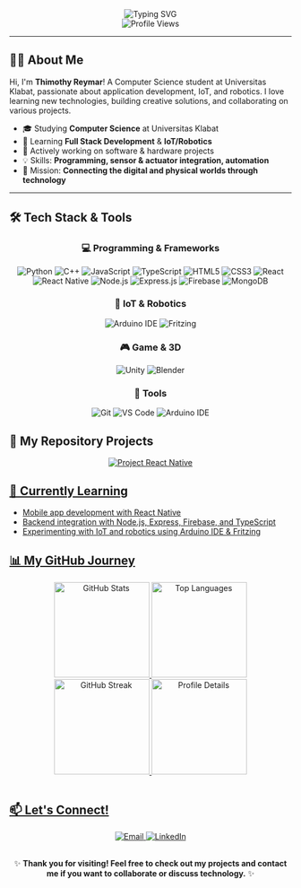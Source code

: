 <div align="center">
  <img src="https://readme-typing-svg.herokuapp.com?font=Fira+Code&size=30&duration=3000&pause=1000&color=5865F2&center=true&vCenter=true&width=600&lines=Computer+Science+Student;IoT+and+Robotics+Developer;Full+Stack+Developer" alt="Typing SVG" />
</div>
<div align="center">
  <img src="https://komarev.com/ghpvc/?username=Thimothy25&label=Profile%20Views&color=5865F2&style=flat" alt="Profile Views">
</div>

---

## 👨‍🎓 About Me

Hi, I'm **Thimothy Reymar**! A Computer Science student at Universitas Klabat, passionate about application development, IoT, and robotics. I love learning new technologies, building creative solutions, and collaborating on various projects.

- 🎓 Studying **Computer Science** at Universitas Klabat
- 🌱 Learning **Full Stack Development** & **IoT/Robotics**
- 🔭 Actively working on software & hardware projects
- 💡 Skills: **Programming, sensor & actuator integration, automation**
- 🚀 Mission: **Connecting the digital and physical worlds through technology**

---

## 🛠️ Tech Stack & Tools

<div align="center">

### 💻 Programming & Frameworks

<p>
  <img src="https://img.shields.io/badge/Python-3776AB?style=for-the-badge&logo=python&logoColor=white" alt="Python" />
  <img src="https://img.shields.io/badge/C++-00599C?style=for-the-badge&logo=c%2B%2B&logoColor=white" alt="C++" />
  <img src="https://img.shields.io/badge/JavaScript-F7DF1E?style=for-the-badge&logo=javascript&logoColor=black" alt="JavaScript" />
  <img src="https://img.shields.io/badge/TypeScript-007ACC?style=for-the-badge&logo=typescript&logoColor=white" alt="TypeScript" />
  <img src="https://img.shields.io/badge/HTML5-E34F26?style=for-the-badge&logo=html5&logoColor=white" alt="HTML5" />
  <img src="https://img.shields.io/badge/CSS3-1572B6?style=for-the-badge&logo=css3&logoColor=white" alt="CSS3" />
  <img src="https://img.shields.io/badge/React-20232A?style=for-the-badge&logo=react&logoColor=61DAFB" alt="React" />
  <img src="https://img.shields.io/badge/React_Native-20232A?style=for-the-badge&logo=react&logoColor=61DAFB" alt="React Native" />
  <img src="https://img.shields.io/badge/Node.js-339933?style=for-the-badge&logo=nodedotjs&logoColor=white" alt="Node.js" />
  <img src="https://img.shields.io/badge/Express.js-000000?style=for-the-badge&logo=express&logoColor=white" alt="Express.js" />
  <img src="https://img.shields.io/badge/Firebase-FFCA28?style=for-the-badge&logo=firebase&logoColor=black" alt="Firebase" />
  <img src="https://img.shields.io/badge/MongoDB-47A248?style=for-the-badge&logo=mongodb&logoColor=white" alt="MongoDB" />
</p>

### 🤖 IoT & Robotics

<p>
  <img src="https://img.shields.io/badge/Arduino_IDE-00979D?style=for-the-badge&logo=arduino&logoColor=white" alt="Arduino IDE" />
  <img src="https://img.shields.io/badge/Fritzing-CC342D?style=for-the-badge&logo=fritzing&logoColor=white" alt="Fritzing" />
</p>

### 🎮 Game & 3D

<p>
  <img src="https://img.shields.io/badge/Unity-000000?style=for-the-badge&logo=unity&logoColor=white" alt="Unity" />
  <img src="https://img.shields.io/badge/Blender-F5792A?style=for-the-badge&logo=blender&logoColor=white" alt="Blender" />
</p>

### 🧰 Tools

<p>
  <img src="https://img.shields.io/badge/Git-F05032?style=for-the-badge&logo=git&logoColor=white" alt="Git" />
  <img src="https://img.shields.io/badge/VS_Code-0078D4?style=for-the-badge&logo=visual%20studio%20code&logoColor=white" alt="VS Code" />
  <img src="https://img.shields.io/badge/Arduino_IDE-00979D?style=for-the-badge&logo=arduino&logoColor=white" alt="Arduino IDE" />
</p>

</div>

## 📂 My Repository Projects

<div align="center">
  <a href="https://github.com/Thimothy25/Portofolio.git">
    <img src="https://github-readme-stats-sigma-five.vercel.app/api/pin/?username=Thimothy25&repo=NamaProjectReactNative&theme=tokyonight&hide_border=true" alt="Project React Native">
</div>

## 🌱 Currently Learning

- Mobile app development with React Native
- Backend integration with Node.js, Express, Firebase, and TypeScript
- Experimenting with IoT and robotics using Arduino IDE & Fritzing

## 📊 My GitHub Journey

<div align="center">
  <img src="https://github-readme-stats-sigma-five.vercel.app/api?username=Thimothy25&show_icons=true&theme=tokyonight&count_private=true&hide_border=true&include_all_commits=true" height="170" alt="GitHub Stats">
  <img src="https://github-readme-stats-sigma-five.vercel.app/api/top-langs/?username=Thimothy25&layout=compact&theme=tokyonight&langs_count=8&hide_border=true" height="170" alt="Top Languages">
  <img src="https://github-readme-streak-stats.herokuapp.com/?user=Thimothy25&theme=tokyonight&hide_border=true" height="170" alt="GitHub Streak">
  <img src="https://github-profile-summary-cards.vercel.app/api/cards/profile-details?username=Thimothy25&theme=tokyonight" height="170" alt="Profile Details">
</div>

<br>

## 📫 Let's Connect!

<div align="center">
  <a href="thimothypongantung27@gmail.com">
    <img src="https://img.shields.io/badge/Email-D14836?style=for-the-badge&logo=gmail&logoColor=white" alt="Email">
  </a>
  <a href="https://www.linkedin.com/in/thimothy-pongantung-497494288/">
    <img src="https://img.shields.io/badge/LinkedIn-0A66C2?style=for-the-badge&logo=linkedin&logoColor=white" alt="LinkedIn">
  </a>
</div>
<br>
<div align="center">

✨ **Thank you for visiting! Feel free to check out my projects and contact me if you want to collaborate or discuss technology.** ✨

</div>
